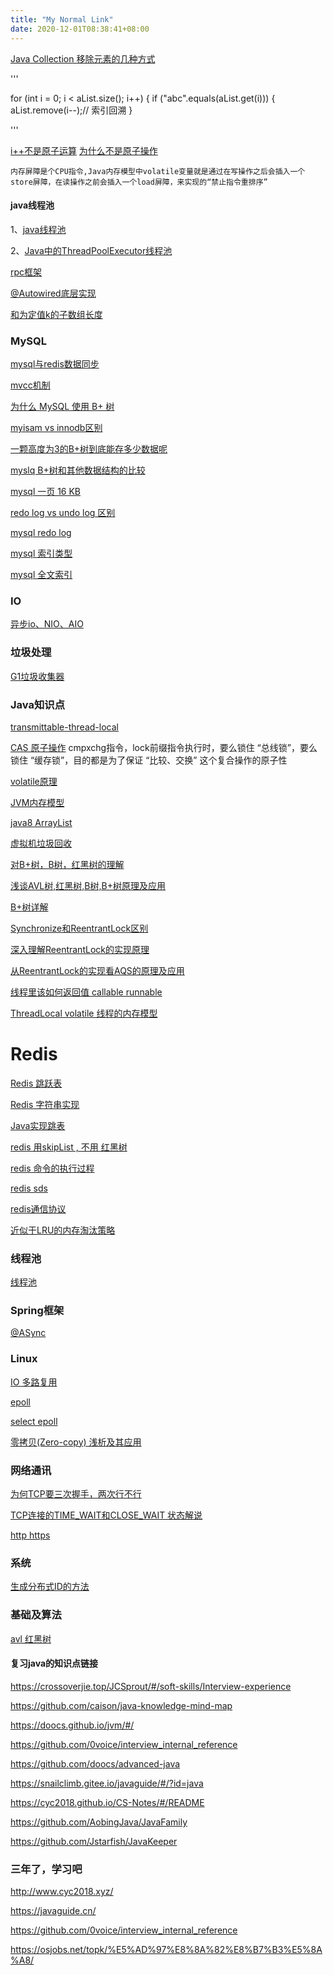 ```yaml
---
title: "My Normal Link"
date: 2020-12-01T08:38:41+08:00
---
```


[Java Collection 移除元素的几种方式](https://juejin.cn/post/6844904035766501384)

'''  

for (int i = 0; i < aList.size(); i++) {
if ("abc".equals(aList.get(i))) {
aList.remove(i--);// 索引回溯
}  

'''

[i++不是原子运算](https://www.jianshu.com/p/a47b141452ce)  [为什么不是原子操作](https://blog.csdn.net/qq_35425070/article/details/83866209)

    内存屏障是个CPU指令,Java内存模型中volatile变量就是通过在写操作之后会插入一个store屏障，在读操作之前会插入一个load屏障，来实现的“禁止指令重排序”


#### java线程池
1、[java线程池](https://tech.meituan.com/2020/04/02/java-pooling-pratice-in-meituan.html)

2、[Java中的ThreadPoolExecutor线程池](https://www.jianshu.com/p/ffda79c38f31)

[rpc框架](https://www.jianshu.com/p/28e48e5f9c73)

[@Autowired底层实现](https://juejin.cn/post/6844903957135884295)

[和为定值k的子数组长度](https://blog.csdn.net/study_000/article/details/77524798)

### MySQL

[mysql与redis数据同步](https://www.cnblogs.com/gered/p/11737388.html)

[mvcc机制](https://blog.csdn.net/qq_35190492/article/details/109044141)

[为什么 MySQL 使用 B+ 树](https://draveness.me/whys-the-design-mysql-b-plus-tree/)

[myisam vs innodb区别](https://www.runoob.com/w3cnote/mysql-different-nnodb-myisam.html)

[一颗高度为3的B+树到底能存多少数据呢](https://juejin.cn/post/6973647815473889311)

[myslq B+树和其他数据结构的比较](https://www.cnblogs.com/aspirant/p/9214485.html)

[mysql 一页 16 KB](https://blog.csdn.net/LJFPHP/article/details/105318995)

[redo log vs undo log 区别](https://learnku.com/articles/49614)

[mysql redo log](https://www.cnblogs.com/ZhuChangwu/p/14096575.html)

[mysql 索引类型](https://segmentfault.com/a/1190000037683781#:~:text=%E6%8C%89%E6%95%B0%E6%8D%AE%E7%BB%93%E6%9E%84%E5%88%86%E7%B1%BB%E5%8F%AF,%E5%A4%8D%E5%90%88%E7%B4%A2%E5%BC%95%E3%80%81%E7%BB%84%E5%90%88%E7%B4%A2%E5%BC%95%EF%BC%89%E3%80%82)

[mysql 全文索引](https://zhuanlan.zhihu.com/p/35675553)

### IO

[异步io、NIO、AIO](https://blog.csdn.net/weixin_43122090/article/details/105462088)

### 垃圾处理

[G1垃圾收集器](https://tech.meituan.com/2016/09/23/g1.html)

### Java知识点
[transmittable-thread-local](https://github.com/alibaba/transmittable-thread-local/issues/123)

[CAS 原子操作](https://juejin.cn/post/6844904177856937991)
    cmpxchg指令，lock前缀指令执行时，要么锁住 “总线锁”，要么锁住 “缓存锁”，目的都是为了保证 “比较、交换” 这个复合操作的原子性


[volatile原理](https://zhuanlan.zhihu.com/p/77085695)

[JVM内存模型](https://www.cnblogs.com/chenyangyao/p/5269622.html)

[java8 ArrayList](https://zhuanlan.zhihu.com/p/34443888)

[虚拟机垃圾回收](https://www.infoq.cn/article/zoyqri4c-bfkmubmzmkn)

[对B+树，B树，红黑树的理解](https://www.jianshu.com/p/86a1fd2d7406)

[浅谈AVL树,红黑树,B树,B+树原理及应用](https://blog.csdn.net/whoamiyang/article/details/51926985)

[B+树详解](https://ivanzz1001.github.io/records/post/data-structure/2018/06/16/ds-bplustree)

[Synchronize和ReentrantLock区别](https://juejin.cn/post/6844903695298068487)

[深入理解ReentrantLock的实现原理](https://juejin.cn/post/6844903805683761165)

[从ReentrantLock的实现看AQS的原理及应用](https://tech.meituan.com/2019/12/05/aqs-theory-and-apply.html)


[线程里该如何返回值 callable runnable]()

[ThreadLocal volatile 线程的内存模型]()

# Redis
[Redis 跳跃表]()

[Redis 字符串实现](https://redisbook.readthedocs.io/en/latest/internal-datastruct/sds.html)

[Java实现跳表](https://leetcode-cn.com/problems/design-skiplist/solution/javashou-xie-shi-xian-tiao-biao-by-feng-omdm0/)

[redis 用skipList , 不用 红黑树](https://juejin.cn/post/6844903446475177998)

[redis 命令的执行过程]()

[redis sds](https://redisbook.readthedocs.io/en/latest/internal-datastruct/sds.html)

[redis通信协议](https://zhuanlan.zhihu.com/p/345327284)

[近似于LRU的内存淘汰策略](https://my.oschina.net/lscherish/blog/4467394)

### 线程池

[线程池](https://tech.meituan.com/2020/04/02/java-pooling-pratice-in-meituan.html)

### Spring框架
[@ASync](https://juejin.cn/post/6858854987280809997)


### Linux
[IO 多路复用](https://juejin.cn/post/6882984260672847879)   

[epoll](https://www.jianshu.com/p/dfd940e7fca2)

[select epoll](https://segmentfault.com/a/1190000003063859)

[零拷贝(Zero-copy) 浅析及其应用 ](https://www.cnblogs.com/rickiyang/p/13265043.html)

### 网络通讯
[为何TCP要三次握手，两次行不行](https://draveness.me/whys-the-design-tcp-three-way-handshake/)

[TCP连接的TIME_WAIT和CLOSE_WAIT 状态解说](https://www.cnblogs.com/kevingrace/p/9988354.html)

[http https](https://www.runoob.com/w3cnote/http-vs-https.html)

### 系统
[生成分布式ID的方法]()

### 基础及算法
[avl 红黑树](https://blog.csdn.net/wanderlustLee/article/details/81297253)

#### 复习java的知识点链接
https://crossoverjie.top/JCSprout/#/soft-skills/Interview-experience

https://github.com/caison/java-knowledge-mind-map

https://doocs.github.io/jvm/#/

https://github.com/0voice/interview_internal_reference

https://github.com/doocs/advanced-java

https://snailclimb.gitee.io/javaguide/#/?id=java

https://cyc2018.github.io/CS-Notes/#/README

https://github.com/AobingJava/JavaFamily

https://github.com/Jstarfish/JavaKeeper



### 三年了，学习吧
http://www.cyc2018.xyz/

https://javaguide.cn/

https://github.com/0voice/interview_internal_reference

https://osjobs.net/topk/%E5%AD%97%E8%8A%82%E8%B7%B3%E5%8A%A8/

